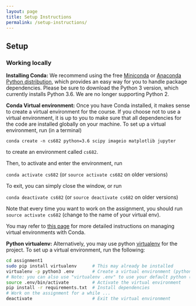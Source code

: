 ```yaml
---
layout: page
title: Setup Instructions
permalink: /setup-instructions/
---
```


## Setup
<!--
You can work on the assignment in one of two ways: locally on your own machine, or on a virtual machine on Google Cloud.
### Working locally
### Working Remotely on Google Cloud
See [Google Cloud Tutorial](http://compsci682-fa18.github.io/gce-tutorial/)
-->
### Working locally
**Installing Conda:**
We recommend using the free [Miniconda](https://docs.conda.io/en/latest/miniconda.html) or [Anaconda Python distribution](https://www.anaconda.com/download/), which provides an easy way for you to handle package dependencies. Please be sure to download the Python 3 version, which currently installs Python 3.6. We are no longer supporting Python 2.

**Conda Virtual environment:**
Once you have Conda installed, it makes sense to create a virtual environment for the course. If you choose not to use a virtual environment, it is up to you to make sure that all dependencies for the code are installed globally on your machine. To set up a virtual environment, run (in a terminal)

`conda create -n cs682 python=3.6 scipy imageio matplotlib jupyter`

to create an environment called `cs682`.

Then, to activate and enter the environment, run

`conda activate cs682` (or `source activate cs682` on older versions)

To exit, you can simply close the window, or run

`conda deactivate cs682` (or `source deactivate cs682` on older versions)

Note that every time you want to work on the assignment, you should run `source activate cs682` (change to the name of your virtual env).

You may refer to [this page](https://conda.io/docs/user-guide/tasks/manage-environments.html) for more detailed instructions on managing virtual environments with Conda.

**Python virtualenv:**
Alternatively, you may use python [virtualenv](http://docs.python-guide.org/en/latest/dev/virtualenvs/) for the project. To set up a virtual environment, run the following:

```bash
cd assignment1
sudo pip install virtualenv      # This may already be installed
virtualenv -p python3 .env       # Create a virtual environment (python3)
# Note: you can also use "virtualenv .env" to use your default python (please note we support 3.6)
source .env/bin/activate         # Activate the virtual environment
pip install -r requirements.txt  # Install dependencies
# Work on the assignment for a while ...
deactivate                       # Exit the virtual environment
```

<!--### Working remotely on Google Cloud-->

<!--
### Working remotely on Google Cloud
As part of this course, you can use Google Cloud for your assignments. We recommend this route for anyone who is having trouble with installation set-up, or if you would like to use better CPU/GPU resources than you may have locally. Please see the set-up tutorial [here](http://compsci682-fa18.github.io/gce-tutorial/) for more details. :)
-->
